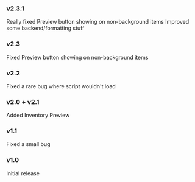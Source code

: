 ### v2.3.1
Really fixed Preview button showing on non-background items
Improved some backend/formatting stuff

### v2.3
Fixed Preview button showing on non-background items

### v2.2
Fixed a rare bug where script wouldn't load

### v2.0 + v2.1
Added Inventory Preview

### v1.1
Fixed a small bug

### v1.0
Initial release
